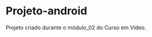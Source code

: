 #  Projeto-android
Projeto criado durante o módulo_02 do Curso em Vídeo.

<a href= "https://caxty.github.io/projeto-android/" target="_blank" class="externo" >